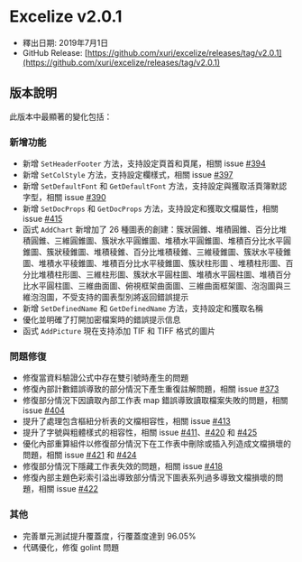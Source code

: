 # Excelize v2.0.1

* 釋出日期: 2019年7月1日
* GitHub Release: [https://github.com/xuri/excelize/releases/tag/v2.0.1](https://github.com/xuri/excelize/releases/tag/v2.0.1)

## 版本說明

此版本中最顯著的變化包括：

### 新增功能

* 新增 `SetHeaderFooter` 方法，支持設定頁首和頁尾，相關 issue [#394](https://github.com/xuri/excelize/issues/394)
* 新增 `SetColStyle` 方法，支持設定欄樣式，相關 issue [#397](https://github.com/xuri/excelize/issues/397)
* 新增 `SetDefaultFont` 和 `GetDefaultFont` 方法，支持設定與獲取活頁簿默認字型，相關 issue [#390](https://github.com/xuri/excelize/issues/390)
* 新增 `SetDocProps` 和 `GetDocProps` 方法，支持設定和獲取文檔屬性，相關 issue [#415](https://github.com/xuri/excelize/issues/415)
* 函式 `AddChart` 新增加了 26 種圖表的創建：簇狀圓錐、堆積圓錐、百分比堆積圓錐、三維圓錐圖、簇狀水平圓錐圖、堆積水平圓錐圖、堆積百分比水平圓錐圖、簇狀稜錐圖、堆積稜錐、百分比堆積稜錐、三維稜錐圖、簇狀水平稜錐圖、堆積水平稜錐圖、堆積百分比水平稜錐圖、簇狀柱形圖 、堆積柱形圖、百分比堆積柱形圖、三維柱形圖、簇狀水平圓柱圖、堆積水平圓柱圖、堆積百分比水平圓柱圖、三維曲面圖、俯視框架曲面圖、三維曲面框架圖、泡泡圖與三維泡泡圖，不受支持的圖表型別將返回錯誤提示
* 新增 `SetDefinedName` 和 `GetDefinedName` 方法，支持設定和獲取名稱
* 優化並明確了打開加密檔案時的錯誤提示信息
* 函式 `AddPicture` 現在支持添加 TIF 和 TIFF 格式的圖片

### 問題修復

* 修復當資料驗證公式中存在雙引號時產生的問題
* 修復內部計數錯誤導致的部分情況下產生重復註解問題，相關 issue [#373](https://github.com/xuri/excelize/issues/373)
* 修復部分情況下因讀取內部工作表 map 錯誤導致讀取檔案失敗的問題，相關 issue [#404](https://github.com/xuri/excelize/issues/404)
* 提升了處理包含樞紐分析表的文檔相容性，相關 issue [#413](https://github.com/xuri/excelize/issues/413)
* 提升了字號與粗體樣式的相容性，相關 issue [#411](https://github.com/xuri/excelize/issues/)、[#420](https://github.com/xuri/excelize/issues/420) 和 [#425](https://github.com/xuri/excelize/issues/425)
* 優化內部重算組件以修復部分情況下在工作表中刪除或插入列造成文檔損壞的問題，相關 issue [#421](https://github.com/xuri/excelize/issues/421) 和 [#424](https://github.com/xuri/excelize/issues/424)
* 修復部分情況下隱藏工作表失效的問題，相關 issue [#418](https://github.com/xuri/excelize/issues/418)
* 修復內部主題色彩索引溢出導致部分情況下圖表系列過多導致文檔損壞的問題，相關 issue [#422](https://github.com/xuri/excelize/issues/422)

### 其他

* 完善單元測試提升覆蓋度，行覆蓋度達到 96.05%
* 代碼優化，修復 golint 問題
